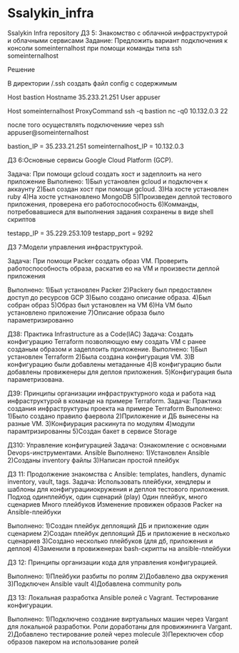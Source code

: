 # Ssalykin_infra
Ssalykin Infra repository
ДЗ 5: Знакомство с облачной инфраструктурой и облачными сервисами
Задание:
Предложить вариант подключения к консоли someinternalhost при помощи команды типа ssh  someinternalhost

Решение

В директории /.ssh создать файл config c содержимым


Host bastion
Hostname 35.233.21.251
User appuser

Host someinternalhost
ProxyCommand ssh -q bastion nc -q0 10.132.0.3 22


после 
того осуществлять подключениие через ssh appuser@someinternalhost




bastion_IP = 35.233.21.251
someinternalhost_IP = 10.132.0.3

ДЗ 6:Основные сервисы Google Cloud Platform (GCP).

Задача: При помощи gcloud создать хост и задеплоить на него приложение
Выполнено:
1)Был установлен gcloud и подключен к аккаунту
2)Был создан хост при помощи gcloud.
3)На хосте установлен ruby
4)На хосте устнановлено MongoDB
5)Произведен деплой тестового приложения, проверена его работоспособность
6)Комманды, потребовавшиеся для выполнения задания сохранены в виде shell скриптов

testapp_IP = 35.229.253.109
testapp_port = 9292


ДЗ 7:Модели управления инфраструктурой.

Задача: При помощи Packer создать образ VM. Проверить работоспособность образа, раскатив ео на VM и произвести деплой приложения

Выполнено:
1)Был установлен Packer
2)Packerу был предоставлен доступ до ресурсов GCP
3)Было создано описание образа.
4)Был собран образ
5)Образ был установлен на VM
6)На VM было установлено приложение
7)Описание образа было параметризированно

ДЗ8:
Практика Infrastructure as a Code(IAC)
Задача: Создать конфигурацию Terraform позволяющую ему создать VM с ранее созданым образом и задеплоить приложение.
Выполнено:
1)Был установлен Terraform
2)Была создана конфигурация VM.
3)В конфигурацию были добавлены метаданные
4)В конфигурацию были добавлены провиженеры для деплоя приложения.
5)Конфигурация была параметризована.

ДЗ9:
Принципы организации инфраструктурного кода и работа над инфраструктурой в команде на примере Terraform.
Задача: Практика создания инфраструктуры проекта на примере Terraform
Выполнено:
1)Было создано правило фаервола
2)Приложение и ДБ вынесены на разные VM.
3)Конфиурация раскинута по модулям
4)модули парамтризированны
5)Создан бакет в сервисе Storage

ДЗ10:
Управление конфигурацией
Задача:
Ознакомление с основными Devops-инструментами. Ansible
Выполнено:
1)Установлен Ansible
2)Созданы inventory файлы
3)Написан простой плейбук

ДЗ 11:
Продолжение знакомства с Ansible: templates, handlers, dynamic inventory, vault, tags.
Задача:
Использовать плейбуки, хендлеры и шаблоны для конфигурацииокружения и деплоя тестового приложения. Подход одинплейбук, один сценарий (play)
Один плейбук, много сценариев
Много плейбуков
Изменение провижен образов Packer на Ansible-плейбуки

Выполнено:
1)Создан плейбук деплоящий ДБ и приложение один сценарием
2)Создан плейбук деплоящий ДБ и приложение в несколько сценариев
3)Создано несколько плейбуков (для дб, приложения и деплоя)
4)Заменили в провиженерах bash-скрипты на ansible-плейбуки


ДЗ 12:
Принципы организации кода для управления конфигурацией. 

Выполнено:
1)Плейбуки разбиты по ролям
2)Добавлено два окружения
3)Подключен Ansible vault
4)Добавлена community роль
 
 ДЗ 13: Локальная разработка Ansible ролей с Vagrant. Тестирование конфигурации.

 Выполнено:
 1)Подключено создание виртуальных машин через Vargant для локальной разработки. Роли доработаны для провижининга Vargant.
 2)Добавлено тестирование ролей через molecule
 3)Переключен сбор образов пакером на использование ролей
 